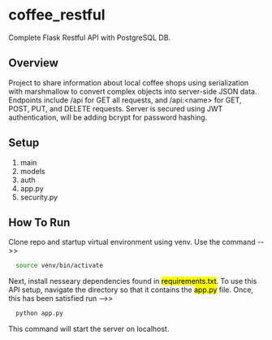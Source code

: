 # coffee_restful
Complete Flask Restful API with PostgreSQL DB.

## Overview
Project to share information about local coffee shops using serialization with marshmallow to convert complex objects into server-side JSON data. Endpoints include /api for GET all requests, and /api:\<name\> for GET, POST, PUT, and DELETE requests. Server is secured using JWT authentication, will be adding bcrypt for password hashing.
  
## Setup
1. main
2. models
3. auth
4. app.py
5. security.py

## How To Run
Clone repo and startup virtual environment using venv. Use the command -->>

```bash
  source venv/bin/activate
```

Next, install nesseary dependencies found in <mark>requirements.txt</mark>. To use this API setup, navigate the directory so that it contains the <mark>app.py</mark> file. Once, this has been satisfied run -->>

```python
  python app.py
```

This command will start the server on localhost.
